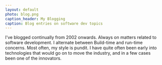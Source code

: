 ```yaml
---
layout: default
photo: blog.png
caption_header: My Blogging
caption: Blog entries on software dev topics
---
```


I've blogged continually from 2002 onwards. Always on matters related to software development. I alternate 
between Build-time and run-time concerns. Most often, my style is pundit. I have quite often been early 
into technologies that would go on to move the industry, and in a few cases been one of the innovators. 
